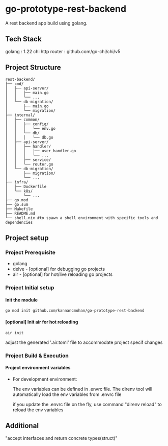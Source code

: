 # go-prototype-rest-backend
A rest backend app build using golang.

## Tech Stack 

golang : 1.22
chi http router : github.com/go-chi/chi/v5


## Project Structure
```
rest-backend/
├── cmd/
│   ├── api-server/
│   │   ├── main.go
│   │   └── ...
│   └── db-migration/
│       ├── main.go
│       └── migration/
├── internal/
│   ├── common/
│   │   ├── config/
│   │   │   └── env.go
│   │   └── db/
│   │   │   └── db.go
│   ├── api-server/
│   │   ├── handler/
│   │   │   ├── user_handler.go
│   │   │   └── ...
│   │   ├── service/
│   │   └── router.go
│   └── db-migration/
│       ├── migration/
│       └── ...
├── infra/
│   ├── Dockerfile
│   └── k8s/
│       └── ...
├── go.mod
├── go.sum
├── Makefile
├── README.md
└── shell.nix #to spawn a shell environment with specific tools and dependencies

```
## Project setup 

### Project Prerequisite 
* golang
* delve - [optional] for debugging go projects
* air - [optional] for hot/live reloading go projects

### Project Initial setup

#### Init the module 
```
go mod init github.com/kannancmohan/go-prototype-rest-backend
```

#### [optional] Init air for hot reloading
```
air init
```
adjust the generated '.air.toml' file to accommodate project specif changes

### Project Build & Execution

#### Project environment variables 

* For development environment:

     The env variables can be defined in .envrc file. The direnv tool will automatically load the env variables from .envrc file
     
     if you update the .envrc file on the fly, use command "direnv reload" to reload the env variables


## Additional 

"accept interfaces and return concrete types(struct)" 